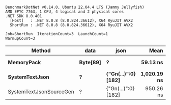 ```

BenchmarkDotNet v0.14.0, Ubuntu 22.04.4 LTS (Jammy Jellyfish)
AMD EPYC 7763, 1 CPU, 4 logical and 2 physical cores
.NET SDK 8.0.401
  [Host]   : .NET 8.0.8 (8.0.824.36612), X64 RyuJIT AVX2
  ShortRun : .NET 8.0.8 (8.0.824.36612), X64 RyuJIT AVX2

Job=ShortRun  IterationCount=3  LaunchCount=1  
WarmupCount=3  

```
| Method                  | data     | json                | Mean        | Error        | StdDev    | Min       | Max         | Gen0   | Allocated |
|------------------------ |--------- |-------------------- |------------:|-------------:|----------:|----------:|------------:|-------:|----------:|
| **MemoryPack**              | **Byte[89]** | **?**                   |    **59.13 ns** |     **4.946 ns** |  **0.271 ns** |  **58.84 ns** |    **59.38 ns** | **0.0012** |     **104 B** |
| **SystemTextJson**          | **?**        | **{&quot;Gn(...)&quot;:0} [182]** | **1,020.19 ns** | **1,023.996 ns** | **56.129 ns** | **987.37 ns** | **1,085.00 ns** |      **-** |     **104 B** |
| SystemTextJsonSourceGen | ?        | {&quot;Gn(...)&quot;:0} [182] |   950.26 ns |   176.691 ns |  9.685 ns | 943.53 ns |   961.36 ns |      - |     104 B |
